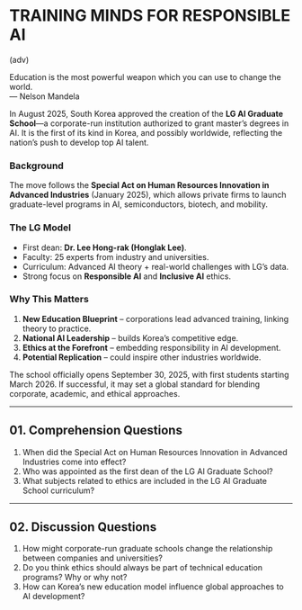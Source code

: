 # TRAINING MINDS FOR RESPONSIBLE AI

(adv)

Education is the most powerful weapon which you can use to change the world.  
— Nelson Mandela

In August 2025, South Korea approved the creation of the **LG AI Graduate School**—a corporate-run institution authorized to grant master’s degrees in AI. It is the first of its kind in Korea, and possibly worldwide, reflecting the nation’s push to develop top AI talent.

### Background
The move follows the **Special Act on Human Resources Innovation in Advanced Industries** (January 2025), which allows private firms to launch graduate-level programs in AI, semiconductors, biotech, and mobility.

### The LG Model
- First dean: **Dr. Lee Hong-rak (Honglak Lee)**.  
- Faculty: 25 experts from industry and universities.  
- Curriculum: Advanced AI theory + real-world challenges with LG’s data.  
- Strong focus on **Responsible AI** and **Inclusive AI** ethics.  

### Why This Matters
1. **New Education Blueprint** – corporations lead advanced training, linking theory to practice.  
2. **National AI Leadership** – builds Korea’s competitive edge.  
3. **Ethics at the Forefront** – embedding responsibility in AI development.  
4. **Potential Replication** – could inspire other industries worldwide.  

The school officially opens September 30, 2025, with first students starting March 2026. If successful, it may set a global standard for blending corporate, academic, and ethical approaches.

---

## 01. Comprehension Questions
1. When did the Special Act on Human Resources Innovation in Advanced Industries come into effect?  
2. Who was appointed as the first dean of the LG AI Graduate School?  
3. What subjects related to ethics are included in the LG AI Graduate School curriculum?  

---

## 02. Discussion Questions
1. How might corporate-run graduate schools change the relationship between companies and universities?  
2. Do you think ethics should always be part of technical education programs? Why or why not?  
3. How can Korea’s new education model influence global approaches to AI development?  
